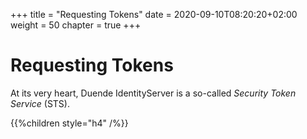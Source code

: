 +++
title = "Requesting Tokens"
date = 2020-09-10T08:20:20+02:00
weight = 50
chapter = true
+++

# Requesting Tokens

At its very heart, Duende IdentityServer is a so-called *Security Token Service* (STS).

{{%children style="h4" /%}}
